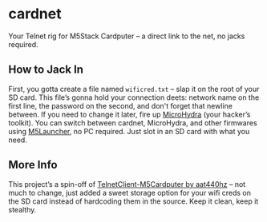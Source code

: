 # cardnet
Your Telnet rig for M5Stack Cardputer – a direct link to the net, no jacks required.

## How to Jack In
First, you gotta create a file named `wificred.txt` – slap it on the root of your SD card. This file’s gonna hold your connection deets: network name on the first line, the password on the second, and don't forget that newline between. If you need to change it later, fire up [MicroHydra](https://github.com/echo-lalia/MicroHydra) (your hacker’s toolkit). You can switch between cardnet, MicroHydra, and other firmwares using [M5Launcher](https://github.com/bmorcelli/M5Stick-Launcher/), no PC required. Just slot in an SD card with what you need.

## More Info
This project’s a spin-off of [TelnetClient-M5Cardputer by aat440hz](https://github.com/aat440hz/TelnetClient-M5Cardputer/) – not much to change, just added a sweet storage option for your wifi creds on the SD card instead of hardcoding them in the source. Keep it clean, keep it stealthy.
